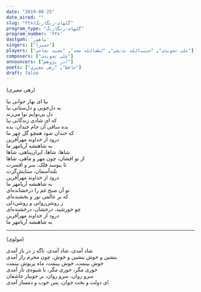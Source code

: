 ```yaml
---
date: "2019-08-25"
date_aired: ""
slug: "گلهای-رنگارنگ/۴۴۸"
program_type: "گلهای-رنگارنگ"
program_number: '۴۴۸'
dastgah: 'ماهور'
singers: ["حمیرا"]
players: ["علی تجویدی", "حبیب‌الله بدیعی", "لطف‌الله مجد", "مجید نجاحی"]
composers: ["علی تجویدی"]
announcers: ["آذر پژوهش"]
poets: ["حافظ", "رهی معیری"]
draft: false
---
```


(رهی معیری)  

بیا ای بهار جوانی بیا  
به دل‌جویی و دل‌ستانی بیا  
دل بی‌نوایم نوا می‌زند  
که ای شادی زندگانی بیا  
بده ساقی آن جام خندان، بده  
که خندان شود همچو گل چهر ما  
درود از خداوند مهرآفرین  
به شاهنشه آریامهر ما  
شاها،‌ شاها، ایران‌پناهی، شاها  
از تو افشان، چون مهر و ماهی، شاها  
تا ببوسد فلک، سر و افسرت  
بلندآسمان، ستایش‌گرت  
درود از خداوند مهرآفرین  
به شاهنشه آریامهر ما  
تو آن صبح غم را درخشانده‌ای  
که بر عالمی نور و بخشنده‌ای  
ز روشن‌روانی و روشن‌دلی  
چو خورشید، درخشان، درخشنده‌ای  
درود از خداوند مهرآفرین  
به شاهنشه آریامهر ما  

---  

(مولوی)  

شاد آمدی، شاد آمدی، ناگه ز در باز آمدی  
بنشین و خوش بنشین و خوش، چون محرم راز آمدی  
خوش بینمت، خوش بینمت، ماه پریوش بینمت  
حوری مگر، حوری مگر، با شیوه‌ی ناز آمدی  
سرو روان، سرو روان، بر جویبار عاشقان  
ای دولت و بخت جوان، بس خوب و دمساز آمدی  
